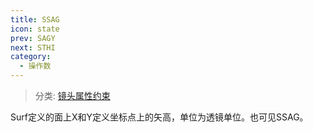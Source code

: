 ```yaml
---
title: SSAG
icon: state
prev: SAGY
next: STHI
category:
  - 操作数
---
```


> 分类: [镜头属性约束](/hb/operands/131/880/  "Zemax 操作数 镜头属性约束")

Surf定义的面上X和Y定义坐标点上的矢高，单位为透镜单位。也可见SSAG。